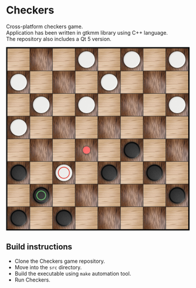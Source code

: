 # Checkers
Cross-platform checkers game.<br />
Application has been written in gtkmm library using C++ language.<br />
The repository also includes a Qt 5 version.

![Screenshot](docs/images/screenshot.png)

## Build instructions

* Clone the Checkers game repository.
* Move into the `src` directory.
* Build the executable using `make` automation tool.
* Run Checkers.
